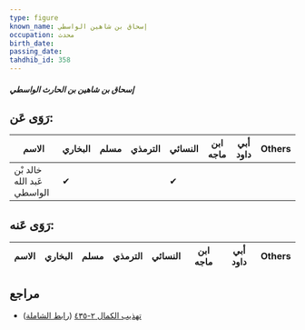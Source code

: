 ```yaml
---
type: figure
known_name: إسحاق بن شاهين الواسطي
occupation: محدث
birth_date:
passing_date:
tahdhib_id: 358
---
```

##### إسحاق بن شاهين بن الحارث الواسطي

## رَوَى عَن:
| الاسم                      | البخاري | مسلم | الترمذي | النسائي | ابن ماجه | أبي داود | Others |
| -------------------------- | ------- | ---- | ------- | ------- | -------- | -------- | ------ |
| خالد بْن عَبد الله الواسطي | ✔       |      |         | ✔       |          |          |        |
## رَوَى عَنه:
| الاسم | البخاري | مسلم | الترمذي | النسائي | ابن ماجه | أبي داود | Others |
| ----- | ------- | ---- | ------- | ------- | -------- | -------- | ------ |
## مراجع
- [تهذيب الكمال ٢-٤٣٥](obsidian://open?vault=Tahdhib-al-Kamal&file=Figures/٣٥٨-إسحاق%20بن%20شاهين%20بن%20الحارث%20الواسطي) ([رابط الشاملة](https://shamela.ws/book/3722/916))